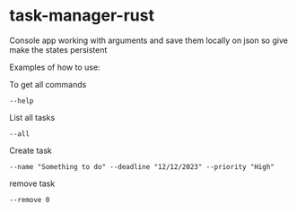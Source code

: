# task-manager-rust
Console app working with arguments and save them locally on json so give make the states persistent

Examples of how to use:

To get all commands 
```
--help
```

List all tasks
```
--all 
```

Create task
```
--name "Something to do" --deadline "12/12/2023" --priority "High"
```

remove task
```
--remove 0
```
